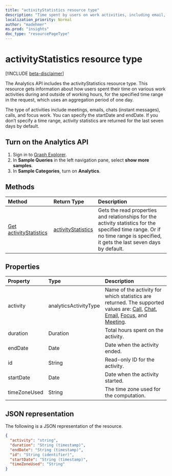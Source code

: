 ```yaml
---
title: "activityStatistics resource type"
description: "Time spent by users on work activities, including email, meetings, focus work, chats, and calls."
localization_priority: Normal
author: "madehmer"
ms.prod: "insights"
doc_type: "resourcePageType"
---
```


# activityStatistics resource type

[!INCLUDE [beta-disclaimer](../../includes/beta-disclaimer.md)]

The Analytics API includes the activityStatistics resource type. This resource gets information about how users spent their time on various work activities during and outside of working hours, for the specified time range in the request, which uses an aggregation period of one day.

The type of activities include meetings, emails, chats (instant messages), calls, and focus work. You can specify the startDate and endDate. If you don’t specify a time range, activity statistics are returned for the last seven days by default.

## Turn on the Analytics API

1. Sign in to [Graph Explorer](https://developer.microsoft.com/en-us/graph/graph-explorer).
2. In **Sample Queries** in the left navigation pane, select **show more samples**.
3. In **Sample Categories**, turn on **Analytics**.

## Methods

| Method       | Return Type | Description |
|:-------------|:------------|:------------|
| [Get activityStatistics](../api/activitystatistics-get.md) | [activityStatistics](activitystatistics.md) | Gets the read properties and relationships for the activity statistics for the specified time range. Or if no time range is specified, it gets the last seven days by default.|

## Properties

| Property     | Type        | Description |
|:-------------|:------------|:------------|
|activity|analyticsActivityType| Name of the activity for which statistics are returned. The supported values are: [Call](callactivitystatistics.md), [Chat](chatactivitystatistics.md), [Email](emailactivitystatistics.md), [Focus](focusactivitystatistics.md), and [Meeting](meetingactivitystatistics.md).|
|duration|Duration|Total hours spent on the activity.|
|endDate|Date|Date when the activity ended.|
|id|String| Read-only ID for the activity.|
|startDate|Date|Date when the activity started.|
|timeZoneUsed|String|The time zone used for the computation.|

## JSON representation

The following is a JSON representation of the resource.

<!-- {
  "blockType": "resource",
  "optionalProperties": [

  ],
  "@odata.type": "microsoft.graph.analytics.activityStatistics",
  "baseType": "",
  "keyProperty": "id"
}-->

```json
{
  "activity": "string",
  "duration": "String (timestamp)",
  "endDate": "String (timestamp)",
  "id": "String (identifier)",
  "startDate": "String (timestamp)",
  "timeZoneUsed": "String"
}
```

<!-- uuid: 16cd6b66-4b1a-43a1-adaf-3a886856ed98
2019-02-04 14:57:30 UTC -->
<!-- {
  "type": "#page.annotation",
  "description": "activityStatistics resource",
  "keywords": "",
  "section": "documentation",
  "tocPath": ""
}-->